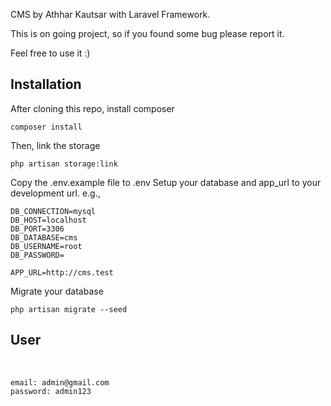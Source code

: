 CMS by Athhar Kautsar with Laravel Framework.

This is on going project, so if you found some bug please report it.

Feel free to use it :)

<h2>Installation</h2>
After cloning this repo, install composer
<pre>
<code>composer install</code>
</pre>

Then, link the storage
<pre>
<code>php artisan storage:link</code>
</pre>

Copy the .env.example file to .env
Setup your database and app_url to your development url.
e.g.,
<pre>
<code>DB_CONNECTION=mysql
DB_HOST=localhost
DB_PORT=3306
DB_DATABASE=cms
DB_USERNAME=root
DB_PASSWORD=</code>
</pre>
<pre>
<code>APP_URL=http://cms.test</code>
</pre>

Migrate your database
<pre><code>php artisan migrate --seed</code></pre>

<h2>User</h2>
<br>
<pre><code>email: admin@gmail.com
password: admin123</code></pre>
